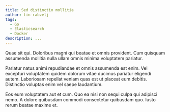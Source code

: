 ```yaml
---
title: Sed distinctio mollitia
author: tin-rabzelj
tags:
  - Go
  - Elasticsearch
  - Docker
description: ...
---
```


Quae sit qui. Doloribus magni qui beatae et omnis provident. Cum quisquam assumenda mollitia nulla ullam omnis minima voluptatem pariatur.
 
Pariatur natus animi repudiandae et omnis assumenda est enim. Vel excepturi voluptatem quidem dolorum vitae ducimus pariatur eligendi autem. Laboriosam repellat veniam quas est ut placeat eum debitis. Distinctio voluptas enim vel saepe laudantium.
 
Eos eum voluptatem aut et cum. Quo ea nisi non sequi culpa qui adipisci nemo. A dolore quibusdam commodi consectetur quibusdam quo. Iusto rerum beatae maxime et.

